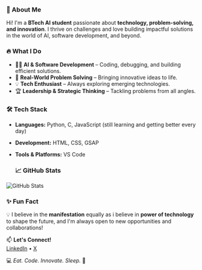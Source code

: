 ### 🚀 About Me
Hi! I'm a **BTech AI student** passionate about **technology, problem-solving, and innovation**. I thrive on challenges and love building impactful solutions in the world of AI, software development, and beyond.

### 🔥 What I Do
- 👨‍💻 **AI & Software Development** – Coding, debugging, and building efficient solutions.
- 🔎 **Real-World Problem Solving** – Bringing innovative ideas to life.
- 💡 **Tech Enthusiast** – Always exploring emerging technologies.
- 🏆 **Leadership & Strategic Thinking** – Tackling problems from all angles.

### 🛠️ Tech Stack
- **Languages:** Python, C, JavaScript (still learning and getting better every day)
- **Development:** HTML, CSS, GSAP
- **Tools & Platforms:** VS Code

  ### 📈 GitHub Stats
![GitHub Stats](https://github-readme-stats.vercel.app/api?username=surbhi-mundra&show_icons=true&theme=radical)

  ### ✨ Fun Fact
💡 I believe in the **manifestation** equally as i believe in **power of technology**  to shape the future, and I'm always open to new opportunities and collaborations!

📫 **Let's Connect!**  
[LinkedIn](www.linkedin.com/in/surbhi-mundra--) • [X](https://x.com/SurbhiMundra_?t=40hq8YriSlnEZw33emvQvw&s=08 )


💻 *Eat. Code. Innovate. Sleep.* 🚀


<!---
surbhi-mundra/surbhi-mundra is a ✨ special ✨ repository because its `README.md` (this file) appears on your GitHub profile.
You can click the Preview link to take a look at your changes.
--->
